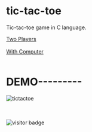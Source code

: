 # tic-tac-toe

Tic-tac-toe game in C language.


[Two Players](https://github.com/md-abdullah-al-maruf/tic-tac-toe/blob/main/tic-tac-toe%20(%202%20Players%20).c)
<br><br>
[With Computer](https://github.com/md-abdullah-al-maruf/tic-tac-toe/blob/main/tic-tac-toe%20(%20with%20computer%20).c)  
<br>
<h1>DEMO---------</h1>


![tictactoe](https://user-images.githubusercontent.com/82973846/204081812-a749f609-85ea-4d1a-950d-e08c8749b022.gif)


<br><br>
![visitor badge](https://visitor-badge.glitch.me/badge?page_id=md-abdullah-al-maruf.tic-tac-toe&left_color=red&right_color=green) 
